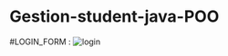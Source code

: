 # Gestion-student-java-POO
#LOGIN_FORM :
![login](https://user-images.githubusercontent.com/37757213/107691118-566b1d80-6cab-11eb-9d12-4a411f501fcd.PNG)
